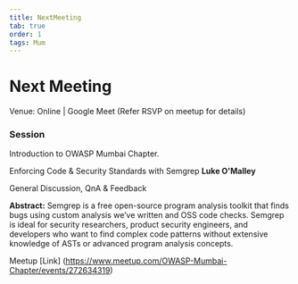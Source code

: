 ```yaml
---
title: NextMeeting
tab: true
order: 1
tags: Mum
---
```


# **Next Meeting**

Venue: Online | Google Meet (Refer RSVP on meetup for details)

### Session

Introduction to OWASP Mumbai Chapter.

Enforcing Code & Security Standards with Semgrep **Luke O'Malley**

General Discussion, QnA & Feedback

**Abstract:**
Semgrep is a free open-source program analysis toolkit that finds bugs using custom analysis we’ve written and OSS code checks.
Semgrep is ideal for security researchers, product security engineers, and developers who want to find complex code patterns without extensive knowledge of ASTs or advanced program analysis concepts.


Meetup [Link] (https://www.meetup.com/OWASP-Mumbai-Chapter/events/272634319)
